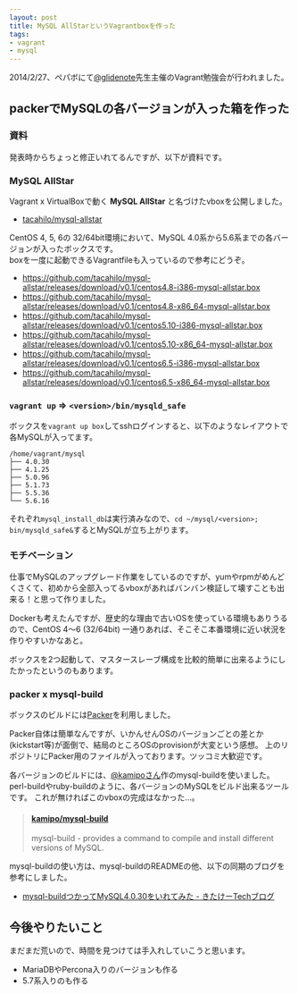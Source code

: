 ```yaml
---
layout: post
title: MySQL AllStarというVagrantboxを作った
tags:
- vagrant
- mysql
---
```

2014/2/27、ペパボにて[@glidenote](https://twitter.com/glidenote)先生主催のVagrant勉強会が行われました。

## packerでMySQLの各バージョンが入った箱を作った

### 資料

発表時からちょっと修正いれてるんですが、以下が資料です。

<script async class="speakerdeck-embed" data-id="bdf0333083ff0131024806957e15a8e9" data-ratio="1.33333333333333" src="//speakerdeck.com/assets/embed.js"></script>

### MySQL AllStar

Vagrant x VirtualBoxで動く __MySQL AllStar__ と名づけたvboxを公開しました。

 * [tacahilo/mysql-allstar](https://github.com/tacahilo/mysql-allstar)

CentOS 4, 5, 6の 32/64bit環境において、MySQL 4.0系から5.6系までの各バージョンが入ったボックスです。  
boxを一度に起動できるVagrantfileも入っているので参考にどうぞ。

 * https://github.com/tacahilo/mysql-allstar/releases/download/v0.1/centos4.8-i386-mysql-allstar.box
 * https://github.com/tacahilo/mysql-allstar/releases/download/v0.1/centos4.8-x86_64-mysql-allstar.box
 * https://github.com/tacahilo/mysql-allstar/releases/download/v0.1/centos5.10-i386-mysql-allstar.box
 * https://github.com/tacahilo/mysql-allstar/releases/download/v0.1/centos5.10-x86_64-mysql-allstar.box
 * https://github.com/tacahilo/mysql-allstar/releases/download/v0.1/centos6.5-i386-mysql-allstar.box
 * https://github.com/tacahilo/mysql-allstar/releases/download/v0.1/centos6.5-x86_64-mysql-allstar.box

### `vagrant up` => `<version>/bin/mysqld_safe`

ボックスを`vagrant up box`してsshログインすると、以下のようなレイアウトで各MySQLが入ってます。

```
/home/vagrant/mysql
├── 4.0.30
├── 4.1.25
├── 5.0.96
├── 5.1.73
├── 5.5.36
└── 5.6.16
```

それぞれ`mysql_install_db`は実行済みなので、`cd ~/mysql/<version>; bin/mysqld_safe&`するとMySQLが立ち上がります。

### モチベーション

仕事でMySQLのアップグレード作業をしているのですが、yumやrpmがめんどくさくて、初めから全部入ってるvboxがあればバンバン検証して壊すことも出来る！と思って作りました。

Dockerも考えたんですが、歴史的な理由で古いOSを使っている環境もありうるので、CentOS 4〜6 (32/64bit) 一通りあれば、そこそこ本番環境に近い状況を作りやすいかなあと。

ボックスを2つ起動して、マスタースレーブ構成を比較的簡単に出来るようにしたかったというのもあります。

### packer x mysql-build

ボックスのビルドには[Packer](http://www.packer.io/)を利用しました。

Packer自体は簡単なんですが、いかんせんOSのバージョンごとの差とか(kickstart等)が面倒で、結局のところOSのprovisionが大変という感想。
上のリポジトリにPacker用のファイルが入っております。ツッコミ大歓迎です。

各バージョンのビルドには、[@kamipoさん](https://twitter.com/kamipo)作のmysql-buildを使いました。
perl-buildやruby-buildのように、各バージョンのMySQLをビルド出来るツールです。
これが無ければこのvboxの完成はなかった…。

> #### [kamipo/mysql-build](https://github.com/kamipo/mysql-build)
> 
> mysql-build - provides a command to compile and install different versions of MySQL.

mysql-buildの使い方は、mysql-buildのREADMEの他、以下の同期のブログを参考にしました。

 * [mysql-buildつかってMySQL4.0.30をいれてみた - きたけーTechブログ](http://kitak.hatenablog.jp/entry/2013/10/07/092448)

## 今後やりたいこと

まだまだ荒いので、時間を見つけては手入れしていこうと思います。

 * MariaDBやPercona入りのバージョンも作る
 * 5.7系入りのも作る
